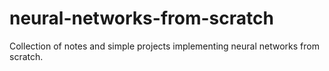 # neural-networks-from-scratch
Collection of notes and simple projects implementing neural networks from scratch.
  

  


